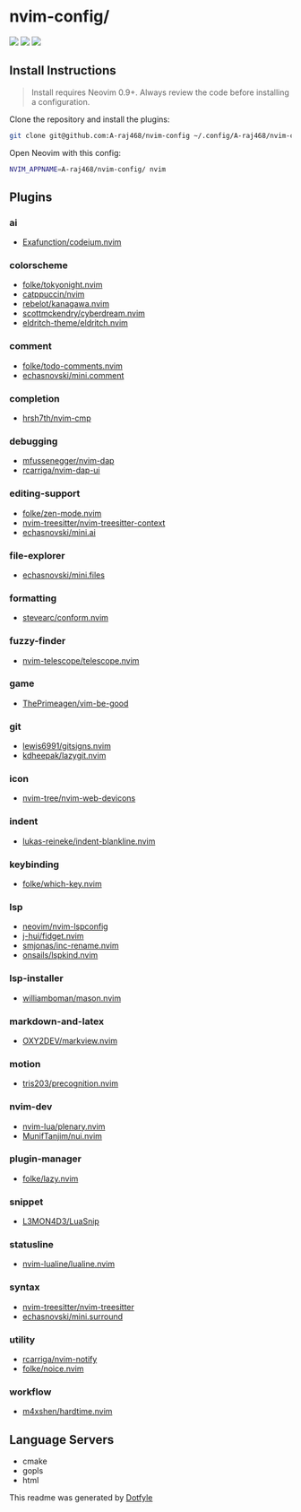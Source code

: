 # nvim-config/

<a href="https://dotfyle.com/A-raj468/nvim-config"><img src="https://dotfyle.com/A-raj468/nvim-config/badges/plugins?style=flat" /></a>
<a href="https://dotfyle.com/A-raj468/nvim-config"><img src="https://dotfyle.com/A-raj468/nvim-config/badges/leaderkey?style=flat" /></a>
<a href="https://dotfyle.com/A-raj468/nvim-config"><img src="https://dotfyle.com/A-raj468/nvim-config/badges/plugin-manager?style=flat" /></a>

## Install Instructions

> Install requires Neovim 0.9+. Always review the code before installing a configuration.

Clone the repository and install the plugins:

```sh
git clone git@github.com:A-raj468/nvim-config ~/.config/A-raj468/nvim-config
```

Open Neovim with this config:

```sh
NVIM_APPNAME=A-raj468/nvim-config/ nvim
```

## Plugins

### ai

- [Exafunction/codeium.nvim](https://dotfyle.com/plugins/Exafunction/codeium.nvim)

### colorscheme

- [folke/tokyonight.nvim](https://dotfyle.com/plugins/folke/tokyonight.nvim)
- [catppuccin/nvim](https://dotfyle.com/plugins/catppuccin/nvim)
- [rebelot/kanagawa.nvim](https://dotfyle.com/plugins/rebelot/kanagawa.nvim)
- [scottmckendry/cyberdream.nvim](https://dotfyle.com/plugins/scottmckendry/cyberdream.nvim)
- [eldritch-theme/eldritch.nvim](https://dotfyle.com/plugins/eldritch-theme/eldritch.nvim)

### comment

- [folke/todo-comments.nvim](https://dotfyle.com/plugins/folke/todo-comments.nvim)
- [echasnovski/mini.comment](https://dotfyle.com/plugins/echasnovski/mini.comment)

### completion

- [hrsh7th/nvim-cmp](https://dotfyle.com/plugins/hrsh7th/nvim-cmp)

### debugging

- [mfussenegger/nvim-dap](https://dotfyle.com/plugins/mfussenegger/nvim-dap)
- [rcarriga/nvim-dap-ui](https://dotfyle.com/plugins/rcarriga/nvim-dap-ui)

### editing-support

- [folke/zen-mode.nvim](https://dotfyle.com/plugins/folke/zen-mode.nvim)
- [nvim-treesitter/nvim-treesitter-context](https://dotfyle.com/plugins/nvim-treesitter/nvim-treesitter-context)
- [echasnovski/mini.ai](https://dotfyle.com/plugins/echasnovski/mini.ai)

### file-explorer

- [echasnovski/mini.files](https://dotfyle.com/plugins/echasnovski/mini.files)

### formatting

- [stevearc/conform.nvim](https://dotfyle.com/plugins/stevearc/conform.nvim)

### fuzzy-finder

- [nvim-telescope/telescope.nvim](https://dotfyle.com/plugins/nvim-telescope/telescope.nvim)

### game

- [ThePrimeagen/vim-be-good](https://dotfyle.com/plugins/ThePrimeagen/vim-be-good)

### git

- [lewis6991/gitsigns.nvim](https://dotfyle.com/plugins/lewis6991/gitsigns.nvim)
- [kdheepak/lazygit.nvim](https://dotfyle.com/plugins/kdheepak/lazygit.nvim)

### icon

- [nvim-tree/nvim-web-devicons](https://dotfyle.com/plugins/nvim-tree/nvim-web-devicons)

### indent

- [lukas-reineke/indent-blankline.nvim](https://dotfyle.com/plugins/lukas-reineke/indent-blankline.nvim)

### keybinding

- [folke/which-key.nvim](https://dotfyle.com/plugins/folke/which-key.nvim)

### lsp

- [neovim/nvim-lspconfig](https://dotfyle.com/plugins/neovim/nvim-lspconfig)
- [j-hui/fidget.nvim](https://dotfyle.com/plugins/j-hui/fidget.nvim)
- [smjonas/inc-rename.nvim](https://dotfyle.com/plugins/smjonas/inc-rename.nvim)
- [onsails/lspkind.nvim](https://dotfyle.com/plugins/onsails/lspkind.nvim)

### lsp-installer

- [williamboman/mason.nvim](https://dotfyle.com/plugins/williamboman/mason.nvim)

### markdown-and-latex

- [OXY2DEV/markview.nvim](https://dotfyle.com/plugins/OXY2DEV/markview.nvim)

### motion

- [tris203/precognition.nvim](https://dotfyle.com/plugins/tris203/precognition.nvim)

### nvim-dev

- [nvim-lua/plenary.nvim](https://dotfyle.com/plugins/nvim-lua/plenary.nvim)
- [MunifTanjim/nui.nvim](https://dotfyle.com/plugins/MunifTanjim/nui.nvim)

### plugin-manager

- [folke/lazy.nvim](https://dotfyle.com/plugins/folke/lazy.nvim)

### snippet

- [L3MON4D3/LuaSnip](https://dotfyle.com/plugins/L3MON4D3/LuaSnip)

### statusline

- [nvim-lualine/lualine.nvim](https://dotfyle.com/plugins/nvim-lualine/lualine.nvim)

### syntax

- [nvim-treesitter/nvim-treesitter](https://dotfyle.com/plugins/nvim-treesitter/nvim-treesitter)
- [echasnovski/mini.surround](https://dotfyle.com/plugins/echasnovski/mini.surround)

### utility

- [rcarriga/nvim-notify](https://dotfyle.com/plugins/rcarriga/nvim-notify)
- [folke/noice.nvim](https://dotfyle.com/plugins/folke/noice.nvim)

### workflow

- [m4xshen/hardtime.nvim](https://dotfyle.com/plugins/m4xshen/hardtime.nvim)

## Language Servers

- cmake
- gopls
- html

This readme was generated by [Dotfyle](https://dotfyle.com)
